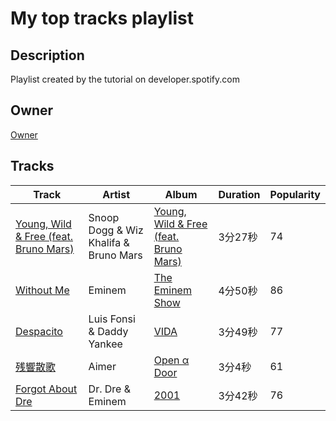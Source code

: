 # 
# My top tracks playlist        

## Description
Playlist created by the tutorial on developer.spotify.com        

## Owner
[Owner](https://open.spotify.com/user/llc1xxsoknqgh69956sifvyi5)        

## Tracks
| Track | Artist | Album | Duration | Popularity |
| ----- | ------ | ----- | -------- | ---------- |
| [Young, Wild & Free (feat. Bruno Mars)](https://open.spotify.com/track/5HQVUIKwCEXpe7JIHyY734) | Snoop Dogg & Wiz Khalifa & Bruno Mars | [Young, Wild & Free (feat. Bruno Mars)](https://open.spotify.com/album/11Bkx3E99vf0IlYPND61LJ) | 3分27秒 | 74 |
| [Without Me](https://open.spotify.com/track/7lQ8MOhq6IN2w8EYcFNSUk) | Eminem | [The Eminem Show](https://open.spotify.com/album/2cWBwpqMsDJC1ZUwz813lo) | 4分50秒 | 86 |
| [Despacito](https://open.spotify.com/track/6habFhsOp2NvshLv26DqMb) | Luis Fonsi & Daddy Yankee | [VIDA](https://open.spotify.com/album/5C0YLr4OoRGFDaqdMQmkeH) | 3分49秒 | 77 |
| [残響散歌](https://open.spotify.com/track/2cErTn7DU75ZILisPP34TB) | Aimer | [Open α Door](https://open.spotify.com/album/4BJ7PY6YSfHY9pu2nDFBiy) | 3分4秒 | 61 |
| [Forgot About Dre](https://open.spotify.com/track/7iXF2W9vKmDoGAhlHdpyIa) | Dr. Dre & Eminem | [2001](https://open.spotify.com/album/7q2B4M5EiBkqrlsNW8lB7N) | 3分42秒 | 76 |
        
